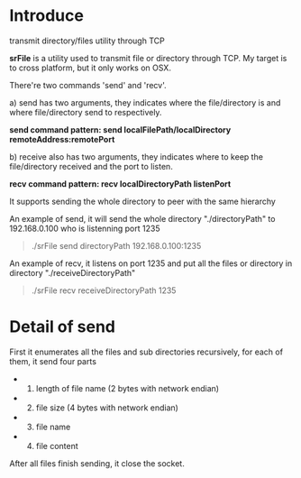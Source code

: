 # Introduce

transmit directory/files utility through TCP

**srFile** is a utility used to transmit file or directory through TCP. My target is to cross platform, but it only works on OSX.

There're two commands 'send' and 'recv'.

a) send has two arguments, they indicates where the file/directory is and where file/directory send to respectively.

**send command pattern: send localFilePath/localDirectory remoteAddress:remotePort**

b) receive also has two arguments, they indicates where to keep the file/directory received and the port to listen.

**recv command pattern: recv localDirectoryPath listenPort**

It supports sending the whole directory to peer with the same hierarchy


An example of send, it will send the whole directory "./directoryPath" to 192.168.0.100 who is listenning port 1235
> ./srFile send directoryPath 192.168.0.100:1235

An example of recv, it listens on port 1235 and put all the files or directory in directory "./receiveDirectoryPath"
> ./srFile recv receiveDirectoryPath 1235

# Detail of send

First it enumerates all the files and sub directories recursively, for each of them, it send four parts
* 1. length of file name (2 bytes with network endian)
* 2. file size (4 bytes with network endian)
* 3. file name
* 4. file content

After all files finish sending, it close the socket.
